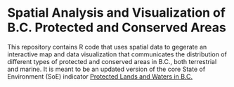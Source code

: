 # Spatial Analysis and Visualization of B.C. Protected and Conserved Areas

This repository contains R code that uses spatial data to gegerate an interactive map and data visualization that communicates the distribution of different types of protected and conserved areas in B.C., both terrestrial and marine. It is meant to be an updated version of the core State of Environment (SoE) indicator [Protected Lands and Waters in B.C.](http://www.env.gov.bc.ca/soe/indicators/land/protected-lands-and-waters.html)


